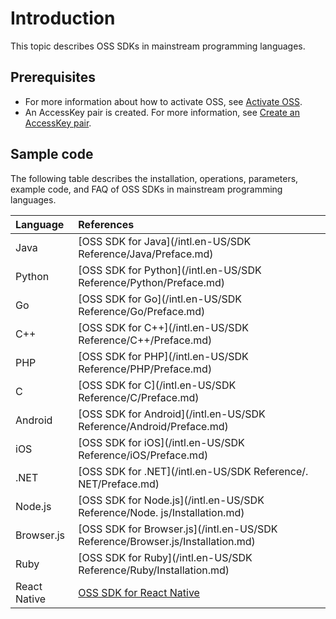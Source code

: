 # Introduction

This topic describes OSS SDKs in mainstream programming languages.

## Prerequisites

-   For more information about how to activate OSS, see [Activate OSS](https://www.alibabacloud.com/product/oss).
-   An AccessKey pair is created. For more information, see [Create an AccessKey pair]().

## Sample code

The following table describes the installation, operations, parameters, example code, and FAQ of OSS SDKs in mainstream programming languages.

|Language|References|
|:-------|:---------|
|Java|[OSS SDK for Java](/intl.en-US/SDK Reference/Java/Preface.md)|
|Python|[OSS SDK for Python](/intl.en-US/SDK Reference/Python/Preface.md)|
|Go|[OSS SDK for Go](/intl.en-US/SDK Reference/Go/Preface.md)|
|C++|[OSS SDK for C++](/intl.en-US/SDK Reference/C++/Preface.md)|
|PHP|[OSS SDK for PHP](/intl.en-US/SDK Reference/PHP/Preface.md)|
|C|[OSS SDK for C](/intl.en-US/SDK Reference/C/Preface.md)|
|Android|[OSS SDK for Android](/intl.en-US/SDK Reference/Android/Preface.md)|
|iOS|[OSS SDK for iOS](/intl.en-US/SDK Reference/iOS/Preface.md)|
|.NET|[OSS SDK for .NET](/intl.en-US/SDK Reference/. NET/Preface.md)|
|Node.js|[OSS SDK for Node.js](/intl.en-US/SDK Reference/Node. js/Installation.md)|
|Browser.js|[OSS SDK for Browser.js](/intl.en-US/SDK Reference/Browser.js/Installation.md)|
|Ruby|[OSS SDK for Ruby](/intl.en-US/SDK Reference/Ruby/Installation.md)|
|React Native|[OSS SDK for React Native](https://github.com/aliyun/aliyun-oss-react-native)|

